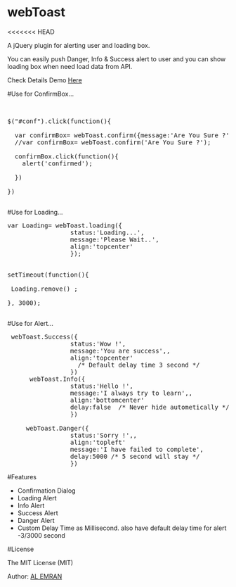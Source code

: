 # webToast
<<<<<<< HEAD
<p>A jQuery plugin for alerting user and loading box.</p>
<p> You can easily push  Danger, Info & Success alert to user  and you can show loading box when need load data from API.</p>
<p>Check Details Demo <a target="_blank" href="https://alemran.me/demo/webToast">Here</a></p>
  

<div class="highlight highlight-text-html-basic">


#Use for ConfirmBox...
 
 
<pre>


$("#conf").click(function(){

  var confirmBox= webToast.confirm({message:'Are You Sure ?',align:'topcenter'});
  //var confirmBox= webToast.confirm('Are You Sure ?');

  confirmBox.click(function(){
    alert('confirmed');
 
  }) 

})

</pre>


#Use for Loading...
<pre>
var Loading= webToast.loading({
                 status:'Loading...',
                 message:'Please Wait..',
				 align:'topcenter'
                 });
   

setTimeout(function(){ 
  
 Loading.remove() ;
 
}, 3000);

</pre>

#Use for Alert...
<pre>
 webToast.Success({
                 status:'Wow !',
                 message:'You are success',,
				 align:'topcenter'
                   /* Default delay time 3 second */
                 })
      webToast.Info({
                 status:'Hello !',
                 message:'I always try to learn',,
				 align:'bottomcenter'
                 delay:false  /* Never hide autometically */
                 })
                 
     webToast.Danger({
                 status:'Sorry !',,
				 align:'topleft'
                 message:'I have failed to complete',
                 delay:5000 /* 5 second will stay */
                 })
</pre>

#Features
<ul> 
<li> Confirmation Dialog </li>
<li> Loading Alert</li>
<li> Info Alert</li>
<li> Success Alert</li>
<li> Danger Alert</li>
<li> Custom Delay Time as Millisecond. also have default delay time for alert -3/3000 second </li>

</ul>

#License
<p>The MIT License (MIT)</p>

<p>Author: <a href="https://alemran.me">AL EMRAN</a></p>

